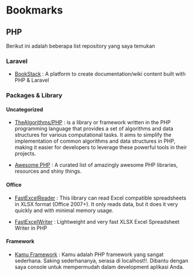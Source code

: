 # Bookmarks

## PHP

Berikut ini adalah beberapa list repository yang saya temukan

### Laravel

- [BookStack](https://github.com/BookStackApp/BookStack) : A platform to create documentation/wiki content built with PHP & Laravel

### Packages & Library

#### Uncategorized

- [TheAlgorithms/PHP](https://github.com/TheAlgorithms/PHP/tree/master) : is a library or framework written in the PHP programming language that provides a set of algorithms and data structures for various computational tasks. It aims to simplify the implementation of common algorithms and data structures in PHP, making it easier for developers to leverage these powerful tools in their projects.

- [Awesome PHP](https://github.com/ziadoz/awesome-php) : A curated list of amazingly awesome PHP libraries, resources and shiny things.

#### Office

- [FastExcelReader](https://github.com/aVadim483/fast-excel-reader) : This library can read Excel compatible spreadsheets in XLSX format (Office 2007+). It only reads data, but it does it very quickly and with minimal memory usage.

- [FastExcelWriter](https://github.com/aVadim483/fast-excel-writer) :  Lightweight and very fast XLSX Excel Spreadsheet Writer in PHP

#### Framework

- [Kamu Framework](https://github.com/dewanakl/framework) : Kamu adalah PHP framework yang sangat sederhana. Saking sederhananya, serasa di localhost!!. Dibantu dengan saya console untuk mempermudah dalam development aplikasi Anda.
